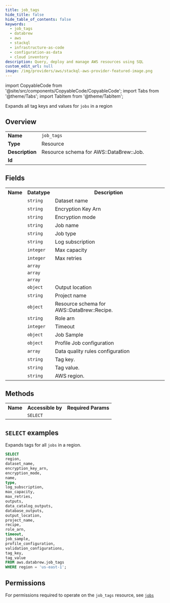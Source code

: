 ```yaml
---
title: job_tags
hide_title: false
hide_table_of_contents: false
keywords:
  - job_tags
  - databrew
  - aws
  - stackql
  - infrastructure-as-code
  - configuration-as-data
  - cloud inventory
description: Query, deploy and manage AWS resources using SQL
custom_edit_url: null
image: /img/providers/aws/stackql-aws-provider-featured-image.png
---
```


import CopyableCode from '@site/src/components/CopyableCode/CopyableCode';
import Tabs from '@theme/Tabs';
import TabItem from '@theme/TabItem';

Expands all tag keys and values for <code>jobs</code> in a region

## Overview
<table><tbody>
<tr><td><b>Name</b></td><td><code>job_tags</code></td></tr>
<tr><td><b>Type</b></td><td>Resource</td></tr>
<tr><td><b>Description</b></td><td>Resource schema for AWS::DataBrew::Job.</td></tr>
<tr><td><b>Id</b></td><td><CopyableCode code="aws.databrew.job_tags" /></td></tr>
</tbody></table>

## Fields
<table><tbody><tr><th>Name</th><th>Datatype</th><th>Description</th></tr><tr><td><CopyableCode code="dataset_name" /></td><td><code>string</code></td><td>Dataset name</td></tr>
<tr><td><CopyableCode code="encryption_key_arn" /></td><td><code>string</code></td><td>Encryption Key Arn</td></tr>
<tr><td><CopyableCode code="encryption_mode" /></td><td><code>string</code></td><td>Encryption mode</td></tr>
<tr><td><CopyableCode code="name" /></td><td><code>string</code></td><td>Job name</td></tr>
<tr><td><CopyableCode code="type" /></td><td><code>string</code></td><td>Job type</td></tr>
<tr><td><CopyableCode code="log_subscription" /></td><td><code>string</code></td><td>Log subscription</td></tr>
<tr><td><CopyableCode code="max_capacity" /></td><td><code>integer</code></td><td>Max capacity</td></tr>
<tr><td><CopyableCode code="max_retries" /></td><td><code>integer</code></td><td>Max retries</td></tr>
<tr><td><CopyableCode code="outputs" /></td><td><code>array</code></td><td></td></tr>
<tr><td><CopyableCode code="data_catalog_outputs" /></td><td><code>array</code></td><td></td></tr>
<tr><td><CopyableCode code="database_outputs" /></td><td><code>array</code></td><td></td></tr>
<tr><td><CopyableCode code="output_location" /></td><td><code>object</code></td><td>Output location</td></tr>
<tr><td><CopyableCode code="project_name" /></td><td><code>string</code></td><td>Project name</td></tr>
<tr><td><CopyableCode code="recipe" /></td><td><code>object</code></td><td>Resource schema for AWS::DataBrew::Recipe.</td></tr>
<tr><td><CopyableCode code="role_arn" /></td><td><code>string</code></td><td>Role arn</td></tr>
<tr><td><CopyableCode code="timeout" /></td><td><code>integer</code></td><td>Timeout</td></tr>
<tr><td><CopyableCode code="job_sample" /></td><td><code>object</code></td><td>Job Sample</td></tr>
<tr><td><CopyableCode code="profile_configuration" /></td><td><code>object</code></td><td>Profile Job configuration</td></tr>
<tr><td><CopyableCode code="validation_configurations" /></td><td><code>array</code></td><td>Data quality rules configuration</td></tr>
<tr><td><CopyableCode code="tag_key" /></td><td><code>string</code></td><td>Tag key.</td></tr>
<tr><td><CopyableCode code="tag_value" /></td><td><code>string</code></td><td>Tag value.</td></tr>
<tr><td><CopyableCode code="region" /></td><td><code>string</code></td><td>AWS region.</td></tr>
</tbody></table>

## Methods

<table><tbody>
  <tr>
    <th>Name</th>
    <th>Accessible by</th>
    <th>Required Params</th>
  </tr>
  <tr>
    <td><CopyableCode code="list_resources" /></td>
    <td><code>SELECT</code></td>
    <td><CopyableCode code="region" /></td>
  </tr>
</tbody></table>

## `SELECT` examples
Expands tags for all <code>jobs</code> in a region.
```sql
SELECT
region,
dataset_name,
encryption_key_arn,
encryption_mode,
name,
type,
log_subscription,
max_capacity,
max_retries,
outputs,
data_catalog_outputs,
database_outputs,
output_location,
project_name,
recipe,
role_arn,
timeout,
job_sample,
profile_configuration,
validation_configurations,
tag_key,
tag_value
FROM aws.databrew.job_tags
WHERE region = 'us-east-1';
```


## Permissions

For permissions required to operate on the <code>job_tags</code> resource, see <a href="/providers/aws/databrew/jobs/#permissions"><code>jobs</code></a>

